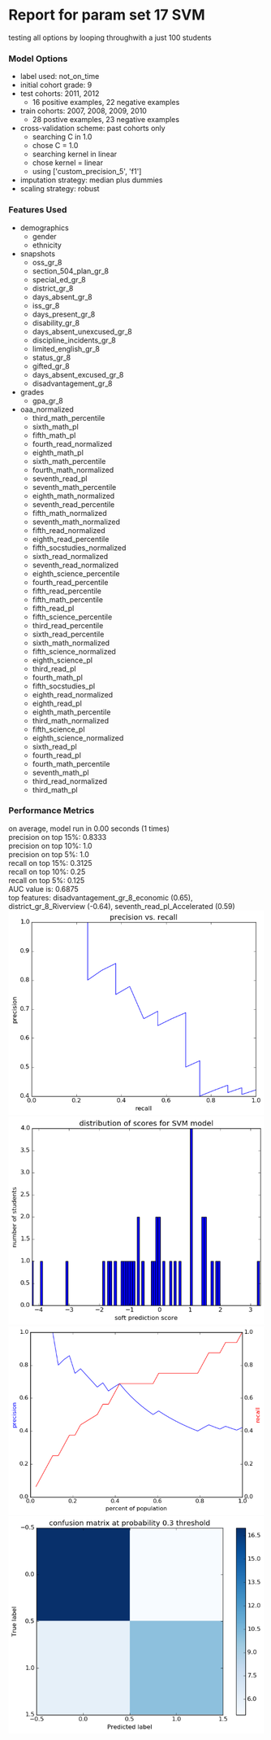 # Report for param set 17 SVM
testing all options by looping throughwith a just 100 students

### Model Options
* label used: not_on_time
* initial cohort grade: 9
* test cohorts: 2011, 2012
	 * 16 positive examples, 22 negative examples
* train cohorts: 2007, 2008, 2009, 2010
	 * 28 postive examples, 23 negative examples
* cross-validation scheme: past cohorts only
	 * searching C in 1.0
	 * chose C = 1.0
	 * searching kernel in linear
	 * chose kernel = linear
	 * using ['custom_precision_5', 'f1']
* imputation strategy: median plus dummies
* scaling strategy: robust

### Features Used
* demographics
	 * gender
	 * ethnicity
* snapshots
	 * oss_gr_8
	 * section_504_plan_gr_8
	 * special_ed_gr_8
	 * district_gr_8
	 * days_absent_gr_8
	 * iss_gr_8
	 * days_present_gr_8
	 * disability_gr_8
	 * days_absent_unexcused_gr_8
	 * discipline_incidents_gr_8
	 * limited_english_gr_8
	 * status_gr_8
	 * gifted_gr_8
	 * days_absent_excused_gr_8
	 * disadvantagement_gr_8
* grades
	 * gpa_gr_8
* oaa_normalized
	 * third_math_percentile
	 * sixth_math_pl
	 * fifth_math_pl
	 * fourth_read_normalized
	 * eighth_math_pl
	 * sixth_math_percentile
	 * fourth_math_normalized
	 * seventh_read_pl
	 * seventh_math_percentile
	 * eighth_math_normalized
	 * seventh_read_percentile
	 * fifth_math_normalized
	 * seventh_math_normalized
	 * fifth_read_normalized
	 * eighth_read_percentile
	 * fifth_socstudies_normalized
	 * sixth_read_normalized
	 * seventh_read_normalized
	 * eighth_science_percentile
	 * fourth_read_percentile
	 * fifth_read_percentile
	 * fifth_math_percentile
	 * fifth_read_pl
	 * fifth_science_percentile
	 * third_read_percentile
	 * sixth_read_percentile
	 * sixth_math_normalized
	 * fifth_science_normalized
	 * eighth_science_pl
	 * third_read_pl
	 * fourth_math_pl
	 * fifth_socstudies_pl
	 * eighth_read_normalized
	 * eighth_read_pl
	 * eighth_math_percentile
	 * third_math_normalized
	 * fifth_science_pl
	 * eighth_science_normalized
	 * sixth_read_pl
	 * fourth_read_pl
	 * fourth_math_percentile
	 * seventh_math_pl
	 * third_read_normalized
	 * third_math_pl

### Performance Metrics
on average, model run in 0.00 seconds (1 times) <br/>precision on top 15%: 0.8333 <br/>precision on top 10%: 1.0 <br/>precision on top 5%: 1.0 <br/>recall on top 15%: 0.3125 <br/>recall on top 10%: 0.25 <br/>recall on top 5%: 0.125 <br/>AUC value is: 0.6875 <br/>top features: disadvantagement_gr_8_economic (0.65), district_gr_8_Riverview (-0.64), seventh_read_pl_Accelerated (0.59)
![param_set_17_SVM_pr_vs_threshold.png](figs/param_set_17_SVM_pr_vs_threshold.png)
![param_set_17_SVM_score_dist.png](figs/param_set_17_SVM_score_dist.png)
![param_set_17_SVM_precision_recall_at_k.png](figs/param_set_17_SVM_precision_recall_at_k.png)
![param_set_17_SVM_confusion_mat_0.3.png](figs/param_set_17_SVM_confusion_mat_0.3.png)

